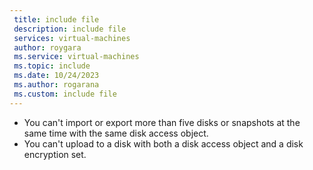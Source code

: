 ```yaml
---
 title: include file
 description: include file
 services: virtual-machines
 author: roygara
 ms.service: virtual-machines
 ms.topic: include
 ms.date: 10/24/2023
 ms.author: rogarana
 ms.custom: include file
---
```


- You can't import or export more than five disks or snapshots at the same time with the same disk access object.
- You can't upload to a disk with both a disk access object and a disk encryption set.

